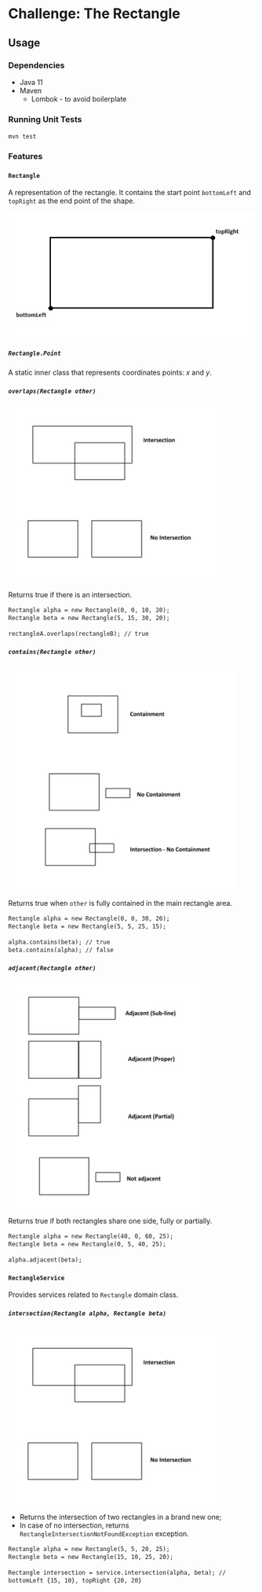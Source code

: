 # Challenge: The Rectangle

## Usage

### Dependencies

- Java 11
- Maven
  * Lombok - to avoid boilerplate

### Running Unit Tests

```
mvn test
```

### Features

#### `Rectangle`
A representation of the rectangle. 
It contains the start point `bottomLeft` and `topRight` as the end point of the shape.

![Rectangle](./misc/images/example-rectangle.jpg)


##### `Rectangle.Point`
A static inner class that represents coordinates points: *x* and *y*.

##### `overlaps(Rectangle other)`

![Overlaps](./misc/images/example-intersection.jpg)

Returns true if there is an intersection. 

```$java
Rectangle alpha = new Rectangle(0, 0, 10, 20);
Rectangle beta = new Rectangle(5, 15, 30, 20);

rectangleA.overlaps(rectangleB); // true
```

##### `contains(Rectangle other)`

![Contains](./misc/images/example-contains.jpg)

Returns true when `other` is fully contained in the main rectangle area. 

```$java
Rectangle alpha = new Rectangle(0, 0, 30, 20);
Rectangle beta = new Rectangle(5, 5, 25, 15);

alpha.contains(beta); // true
beta.contains(alpha); // false
```

##### `adjacent(Rectangle other)`

![Adjacent](./misc/images/example-adjacent.jpg)

Returns true if both rectangles share one side, fully or partially.

```$java
Rectangle alpha = new Rectangle(40, 0, 60, 25);
Rectangle beta = new Rectangle(0, 5, 40, 25);

alpha.adjacent(beta);
```

#### `RectangleService`

Provides services related to `Rectangle` domain class.


##### `intersection(Rectangle alpha, Rectangle beta)`

![Intersection](./misc/images/example-intersection.jpg)

- Returns the intersection of two rectangles in a brand new one;
- In case of no intersection, returns `RectangleIntersectionNotFoundException` exception.

```$java
Rectangle alpha = new Rectangle(5, 5, 20, 25);
Rectangle beta = new Rectangle(15, 10, 25, 20);

Rectangle intersection = service.intersection(alpha, beta); // bottomLeft {15, 10}, topRight {20, 20}
```
